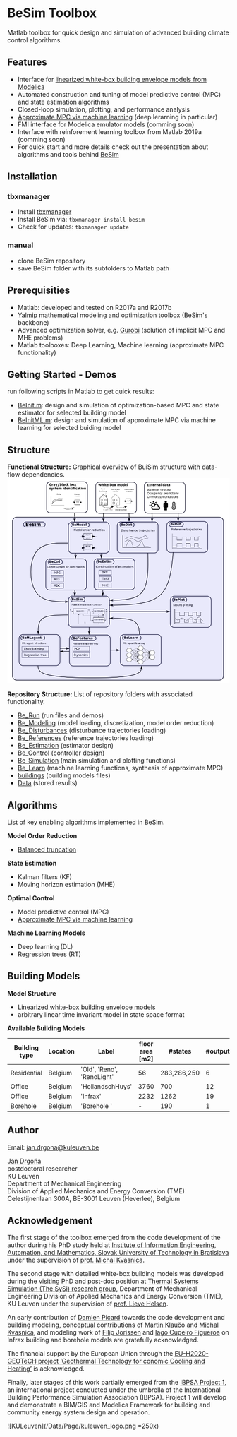 ﻿# BeSim Toolbox
Matlab toolbox for quick design and simulation of advanced building climate control algorithms.

## Features
- Interface for [linearized white-box building envelope models from Modelica](http://www.ep.liu.se/ecp/article.asp?issue=118&article=005&volume=)
- Automated construction and tuning of model predictive control (MPC) and state estimation algorithms
- Closed-loop simulation, plotting, and performance analysis
- [Approximate MPC via machine learning](https://www.sciencedirect.com/science/article/pii/S0306261918302903) (deep lerarning in particular)
- FMI interface for Modelica emulator models (comming soon)
- Interface with reinforement learning toolbox from Matlab 2019a (comming soon)
- For quick start and more details check out the presentation about algorithms and tools behind [BeSim](https://www.researchgate.net/publication/328171184_Tools_and_Techniques_for_Advanced_Model_Predictive_Building_Control)

## Installation
### tbxmanager
- Install [tbxmanager](http://www.tbxmanager.com/) 
- Install BeSim via:  `tbxmanager install besim`
- Check for updates:  `tbxmanager update` 
### manual
- clone  BeSim repository 
- save BeSim folder with its subfolders to Matlab path  

## Prerequisities
- Matlab: developed and tested on R2017a and R2017b
- [Yalmip](https://yalmip.github.io/) mathematical modeling and optimization toolbox (BeSim's backbone)
- Advanced optimization solver, e.g. [Gurobi](http://www.gurobi.com/) (solution of implicit MPC and MHE problems)
- Matlab toolboxes: Deep Learning, Machine learning (approximate MPC functionality)

## Getting Started - Demos
run following scripts in Matlab to get quick results:
- [BeInit.m](https://github.com/drgona/BeSim/blob/master/Be_Run/BeInit.m): design and simulation of optimization-based MPC and state estimator for selected building model
- [BeInitML.m](https://github.com/drgona/BeSim/blob/master/Be_Run/BeInitML.m): design and simulation of approximate MPC via machine learning for selected buiding model

## Structure
**Functional Structure:** Graphical overview of BuiSim structure with data-flow dependencies.
![BuiSim structure](/Data/Page/BeSim_structure2.png)

**Repository Structure:**
List of repository folders with associated functionality.
- [Be_Run](https://github.com/drgona/BeSim/tree/master/Be_Run) (run files and demos)
- [Be_Modeling](https://github.com/drgona/BeSim/tree/master/Be_Modeling) (model loading, discretization, model order reduction)
- [Be_Disturbances](https://github.com/drgona/BeSim/tree/master/Be_Disturbances) (disturbance trajectories loading)
- [Be_References](https://github.com/drgona/BeSim/tree/master/Be_References) (reference trajectories loading)
- [Be_Estimation](https://github.com/drgona/BeSim/tree/master/Be_Estimation) (estimator design)
- [Be_Control](https://github.com/drgona/BeSim/tree/master/Be_Control) (controller design)
- [Be_Simulation](https://github.com/drgona/BeSim/tree/master/Be_Simulation) (main simulation and plotting functions)
- [Be_Learn](https://github.com/drgona/BeSim/tree/master/Be_Learn) (machine learning functions, synthesis of approximate MPC)
- [buildings](https://github.com/drgona/BeSim/tree/master/buildings) (building models files)
- [Data](https://github.com/drgona/BuiSim/tree/master/Data) (stored results)

## Algorithms 
List of key enabling algorithms implemented in BeSim.

**Model Order Reduction**
- [Balanced truncation](https://nl.mathworks.com/help/robust/ref/reduce.html)

**State Estimation**
- Kalman filters (KF)
- Moving horizon estimation (MHE)

**Optimal Control**
- Model predictive control (MPC)
- [Approximate MPC via machine learning](https://www.sciencedirect.com/science/article/pii/S0306261918302903)

**Machine Learning Models**
- Deep learning (DL)
- Regression trees (RT)

## Building Models

**Model Structure**
- [Linearized white-box building envelope models](http://www.ep.liu.se/ecp/article.asp?issue=118&article=005&volume=)
- arbitrary linear time invariant model in state space format

**Available Building Models**

Building type | Location      |  Label        | floor area [m2] | #states         | #outputs       | #inputs         | #disturbances
------------  | ------------- | ------------- | -------------   | -------------  | -------------   | -------------  | ------------- 
Residential   |  Belgium      | 'Old', 'Reno', 'RenoLight' | 56 | 283,286,250    | 6               | 6               | 44
Office        |  Belgium      | 'HollandschHuys' | 3760         | 700            | 12              | 20               | 289
Office        |  Belgium      | 'Infrax'         | 2232         | 1262           | 19              | 28               | 259
Borehole      |  Belgium      | 'Borehole '      | -            | 190            | 1               | 1                   | 0

## Author
Email: jan.drgona@kuleuven.be 

[Ján Drgoňa](https://www.kuleuven.be/wieiswie/en/person/00107194)  
postdoctoral researcher  
KU Leuven  
Department of Mechanical Engineering  
Division of Applied Mechanics and Energy Conversion (TME)  
Celestijnenlaan 300A, BE-3001 Leuven (Heverlee), Belgium  

## Acknowledgement

The first stage of the toolbox emerged from the code development of the author during his PhD study held at [Institute of Information Engineering, Automation, and Mathematics, Slovak University of Technology in Bratislava](https://www.uiam.sk/) under the supervision of [prof. Michal Kvasnica](https://www.uiam.sk/~kvasnica/).

The second stage with detailed white-box building models was developed during the visiting PhD and post-doc position at [Thermal Systems Simulation (The SySi) research group](https://www.mech.kuleuven.be/en/tme/research/thermal_systems), Department of Mechanical Engineering
Division of Applied Mechanics and Energy Conversion (TME), KU Leuven under the supervision of [prof. Lieve Helsen](https://www.kuleuven.be/wieiswie/en/person/00009689).

An early contribution of [Damien Picard](https://www.kuleuven.be/wieiswie/nl/person/00085306) towards the code development and building modeling, conceptual contributions of [Martin Klaučo](https://www.uiam.sk/~klauco/) and [Michal Kvasnica](https://www.uiam.sk/~kvasnica/), and modeling work of [Filip Jorissen](https://www.kuleuven.be/wieiswie/nl/person/00091751) and [Iago Cupeiro Figueroa](https://www.kuleuven.be/wieiswie/en/person/00112721) on Infrax building and borehole models are gratefully acknowledged.

The financial support by the European Union through  the [EU-H2020-GEOTeCH 
project ‘Geothermal Technology for conomic Cooling and Heating’](http://www.geotech-project.eu/) is acknowledged.


Finally, later stages of this work partially emerged from the [IBPSA Project 1](https://ibpsa.github.io/project1/), an international project conducted under the umbrella of the International Building Performance Simulation Association (IBPSA). Project 1 will develop and demonstrate a BIM/GIS and Modelica Framework for building and community energy system design and operation.

![KULeuven](/Data/Page/kuleuven_logo.png =250x)
